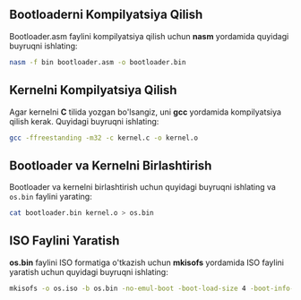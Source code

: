 ## Bootloaderni Kompilyatsiya Qilish

Bootloader.asm faylini kompilyatsiya qilish uchun **nasm** yordamida quyidagi buyruqni ishlating:

```bash
nasm -f bin bootloader.asm -o bootloader.bin
```

## Kernelni Kompilyatsiya Qilish

Agar kernelni **C** tilida yozgan bo'lsangiz, uni **gcc** yordamida kompilyatsiya qilish kerak. Quyidagi buyruqni ishlating:

```bash
gcc -ffreestanding -m32 -c kernel.c -o kernel.o
```

## Bootloader va Kernelni Birlashtirish

Bootloader va kernelni birlashtirish uchun quyidagi buyruqni ishlating va `os.bin` faylini yarating:

```bash
cat bootloader.bin kernel.o > os.bin
```

## ISO Faylini Yaratish

**os.bin** faylini ISO formatiga o'tkazish uchun **mkisofs** yordamida ISO faylini yaratish uchun quyidagi buyruqni ishlating:

```bash
mkisofs -o os.iso -b os.bin -no-emul-boot -boot-load-size 4 -boot-info-table .
```
